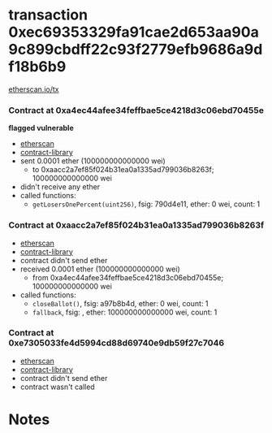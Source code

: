 # transaction 0xec69353329fa91cae2d653aa90a9c899cbdff22c93f2779efb9686a9df18b6b9

[etherscan.io/tx](https://etherscan.io/tx/0xec69353329fa91cae2d653aa90a9c899cbdff22c93f2779efb9686a9df18b6b9)


### Contract at 0xa4ec44afee34feffbae5ce4218d3c06ebd70455e

**flagged vulnerable**

* [etherscan](https://etherscan.io/address/0xa4ec44afee34feffbae5ce4218d3c06ebd70455e)
* [contract-library](https://contract-library.com/contracts/Ethereum/a4ec44afee34feffbae5ce4218d3c06ebd70455e)
* sent 0.0001 ether (100000000000000 wei)
    * to 0xaacc2a7ef85f024b31ea0a1335ad799036b8263f; 100000000000000 wei
* didn't receive any ether
* called functions:
    * `getLosersOnePercent(uint256)`, fsig: 790d4e11, ether: 0 wei, count: 1


### Contract at 0xaacc2a7ef85f024b31ea0a1335ad799036b8263f

* [etherscan](https://etherscan.io/address/0xaacc2a7ef85f024b31ea0a1335ad799036b8263f)
* [contract-library](https://contract-library.com/contracts/Ethereum/aacc2a7ef85f024b31ea0a1335ad799036b8263f)
* contract didn't send ether
* received 0.0001 ether (100000000000000 wei)
    * from 0xa4ec44afee34feffbae5ce4218d3c06ebd70455e; 100000000000000 wei
* called functions:
    * `closeBallot()`, fsig: a97b8b4d, ether: 0 wei, count: 1
    * `fallback`, fsig: , ether: 100000000000000 wei, count: 1


### Contract at 0xe7305033fe4d5994cd88d69740e9db59f27c7046

* [etherscan](https://etherscan.io/address/0xe7305033fe4d5994cd88d69740e9db59f27c7046)
* [contract-library](https://contract-library.com/contracts/Ethereum/e7305033fe4d5994cd88d69740e9db59f27c7046)
* contract didn't send ether
* contract wasn't called

# Notes

